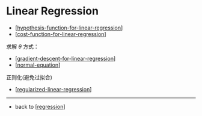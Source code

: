 # Linear Regression

- [[hypothesis-function-for-linear-regression]]
- [[cost-function-for-linear-regression]]

求解 $\theta$ 方式：
- [[gradient-descent-for-linear-regression]]
- [[normal-equation]]


正则化(避免过拟合)
- [[regularized-linear-regression]]


---

- back to [[regression]]

[//begin]: # "Autogenerated link references for markdown compatibility"
[hypothesis-function-for-linear-regression]: hypothesis-function-for-linear-regression "Hypothesis Function for Linear Regression"
[cost-function-for-linear-regression]: cost-function-for-linear-regression "Cost Function for Linear Regression"
[gradient-descent-for-linear-regression]: gradient-descent-for-linear-regression "Gradient Descent For Linear Regression"
[normal-equation]: normal-equation "Normal Equation"
[regularized-linear-regression]: regularized-linear-regression "Regularized Linear Regression"
[regression]: regression "Regression"
[//end]: # "Autogenerated link references"